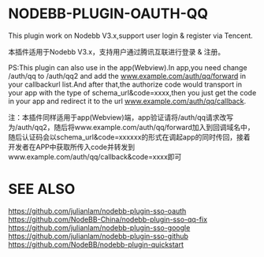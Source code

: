 # NODEBB-PLUGIN-OAUTH-QQ
This plugin work on Nodebb V3.x,support user login & register via Tencent.

本插件适用于Nodebb V3.x，支持用户通过腾讯互联进行登录 & 注册。

PS:This plugin can also use in the app(Webview).In app,you need change /auth/qq to /auth/qq2 and add the www.example.com/auth/qq/forward in your callbackurl list.And after that,the authorize code would transport in your app with the type of schema_url&code=xxxx,then you just get the code in your app and redirect it to the url www.example.com/auth/qq/callback.

注：本插件同样适用于app(Webview)端，app验证请将/auth/qq请求改写为/auth/qq2，随后将www.example.com/auth/qq/forward加入到回调域名中，随后认证码会以schema_url&code=xxxxxx的形式在调起app的同时传回，接着开发者在APP中获取所传入code并转发到www.example.com/auth/qq/callback&code=xxxx即可

# SEE ALSO
https://github.com/julianlam/nodebb-plugin-sso-oauth
https://github.com/NodeBB-China/nodebb-plugin-sso-qq-fix
https://github.com/julianlam/nodebb-plugin-sso-google
https://github.com/julianlam/nodebb-plugin-sso-github
https://github.com/NodeBB/nodebb-plugin-quickstart